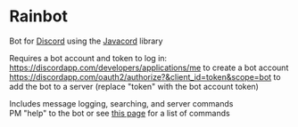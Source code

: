 # Rainbot
Bot for [Discord](https://discordapp.com/) using the [Javacord](https://github.com/BtoBastian/Javacord) library

Requires a bot account and token to log in:<br />
https://discordapp.com/developers/applications/me to create a bot account<br />
https://discordapp.com/oauth2/authorize?&client_id=token&scope=bot to add the bot to a server (replace "token" with the bot account token)

Includes message logging, searching, and server commands<br />
PM "help" to the bot or see [this page](https://github.com/Tetragonal/Rainbot/wiki) for a list of commands
